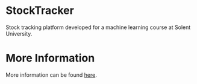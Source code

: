# StockTracker
Stock tracking platform developed for a machine learning course at Solent University.

# More Information
More information can be found [here](docs/wiki/home.md).